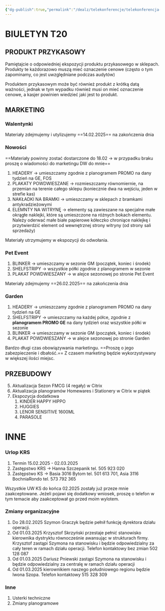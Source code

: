 ```yaml
---
{"dg-publish":true,"permalink":"/dealz/telekonferencje/telekonferencja-05-02-2025/","tags":["Public","Telekonferencja"],"created":"2025-02-05T06:15:36.797+01:00","updated":"2025-02-27T20:36:58.332+01:00"}
---
```


# BIULETYN T20
## PRODUKT PRZYKASOWY
Pamiętajcie o odpowiedniej ekspozycji produktu przykasowego w sklepach. Produkty te każdorazowo muszą mieć oznaczenie cenowe (często o tym zapominamy, co jest uwzględniane podczas audytów)

Produktem przykasowym może być również produkt z krótką datą ważności, jednak w tym wypadku również musi on mieć oznaczenie cenowe, a kasjer powinien wiedzieć jaki jest to produkt.

## MARKETING

### Walentynki
Materiały zdejmujemy i utylizujemy ==14.02.2025== na zakończenia dnia 

### Nowości
==Materiały powinny zostać dostarczone do 18.02 -> w przypadku braku proszę o wiadomości do marketingu DW do mnie==

1. HEADERY -> umieszczamy zgodnie z planogramem PROMO na dany tydzień na GE, FOS
2. PLAKATY POWDWIESZANE -> rozmieszczamy równomiernie, na przemian na terenie całego sklepu (koniecznie dwa na wejściu, jeden w strefie kas) 
3. NAKŁADKI NA BRAMKI -> umieszczamy w sklepach z bramkami antykradzieżowymi
4. ELEMNTY NA WITRYNĘ -> elementy są zawieszane na specjalne małe okrągłe naklejki, które są umieszczone na różnych bokach elementu. Należy oderwać małe białe papierowe kółeczko chroniące naklejkę i przytwierdzić element od wewnętrznej strony witryny (od strony sali sprzedaży)

Materiały utrzymujemy w ekspozycji do odwołania. 

### Pet Event
1. BLINKER -> umieszczamy w sezonie GM (początek, koniec i środek)
2. SHELFSTRIPY -> wszystkie półki zgodnie z planogramem w sezonie
3. PLAKAT POWDWIESZANY -> w alejce sezonowej po stronie Pet Event 

Materiały zdejmujemy ==26.02.2025== na zakończenia dnia 

### Garden
1. HEADERY -> umieszczamy zgodnie z planogramem PROMO na dany tydzień na GE
2. SHELFSTRIPY -> umieszczamy na każdej półce, zgodnie z **planogramem PROMO GE** na dany tydzień oraz wszystkie półki w sezonie
3. BLINKER -> umieszczamy w sezonie GM (początek, koniec i środek)
4. PLAKAT POWDWIESZANY -> w alejce sezonowej po stronie Garden

Bardzo długi czas obowiązywania marketingu. ==Proszę o jego zabezpieczenie i dbałość.== Z czasem marketing będzie wykorzystywany w większej ilości miejsc. 

## PRZEBUDOWY
5. Aktualizacja Sezon FMCG (4 regały) w Citrix
6. Aktualizacja planogramów Homewares i Stationery w Citrix w piątek
7. Ekspozycja dodatkowa 
	1. KINDER HAPPY HIPPO
	2. HUGGIES
	3. LENOR SENSITIVE 1600ML
	4. PARASOLE

# INNE
### Urlop KRS
1. Termin 15.02.2025 - 02.03.2025
2. Zastępstwo KRS -> Hanna Szczepanik tel. 505 923 020
3. Zastępstwo KS -> Basia 3016 Bytom tel. 501 613 701, Asia 3116 BochniaRondo tel. 573 792 365

Wszystkie UW KS do końca 02.2025 zostały już przeze mnie zaakceptowane. Jeżeli pojawi się dodatkowy wniosek, proszę o telefon w tym temacie aby zaakceptował go przed moim wylotem. 

### Zmiany organizacyjne
1. Do 28.02.2025 Szymon Graczyk będzie pełnił funkcję dyrektora działu operacji.
2. Od 01.03.2025 Krzysztof Skrzyński przestaje pełnić stanowisko kierownika dystryktu równocześnie awansując w strukturach firmy. Krzysztof zastąpi Szymona na stanowisku i będzie odpowiedzialny za cały teren w ramach działu operacji. Telefon kontaktowy bez zmian 502 128 087
3. Od 01.03.2025 Dariusz Pniewski zastąpi Szymona na stanowisku i będzie odpowiedzialny za centralę w ramach działu operacji
4. Od 01.03.2025 kierownikiem naszego południowego regionu będzie Iwona Szopa. Telefon kontaktowy 515 328 309

### Inne
1. Usterki techniczne
2. Zmiany planogramowe 